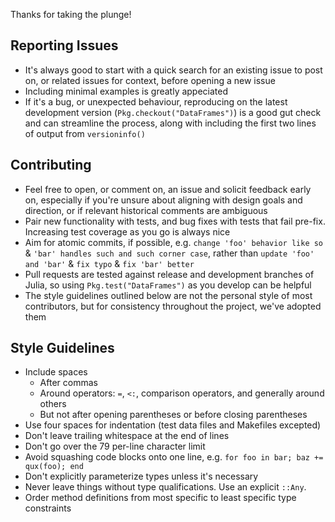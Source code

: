 Thanks for taking the plunge!

## Reporting Issues

* It's always good to start with a quick search for an existing issue to post on, or related issues for context, before opening a new issue
* Including minimal examples is greatly appeciated
* If it's a bug, or unexpected behaviour, reproducing on the latest development version (`Pkg.checkout("DataFrames")`) is a good gut check and can streamline the process, along with including the first two lines of output from `versioninfo()`

## Contributing

* Feel free to open, or comment on, an issue and solicit feedback early on, especially if you're unsure about aligning with design goals and direction, or if relevant historical comments are ambiguous
* Pair new functionality with tests, and bug fixes with tests that fail pre-fix. Increasing test coverage as you go is always nice
* Aim for atomic commits, if possible, e.g. `change 'foo' behavior like so` & `'bar' handles such and such corner case`, rather than `update 'foo' and 'bar'` & `fix typo` & `fix 'bar' better`
* Pull requests are tested against release and development branches of Julia, so using `Pkg.test("DataFrames")` as you develop can be helpful
* The style guidelines outlined below are not the personal style of most contributors, but for consistency throughout the project, we've adopted them

## Style Guidelines

* Include spaces
    + After commas
    + Around operators: `=`, `<:`, comparison operators, and generally around others
    + But not after opening parentheses or before closing parentheses
* Use four spaces for indentation (test data files and Makefiles excepted)
* Don't leave trailing whitespace at the end of lines
* Don't go over the 79 per-line character limit
* Avoid squashing code blocks onto one line, e.g. `for foo in bar; baz += qux(foo); end`
* Don't explicitly parameterize types unless it's necessary
* Never leave things without type qualifications. Use an explicit `::Any`.
* Order method definitions from most specific to least specific type constraints
